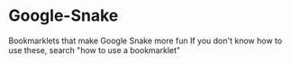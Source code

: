 # Google-Snake
Bookmarklets that make Google Snake more fun
If you don't know how to use these, search "how to use a bookmarklet"
